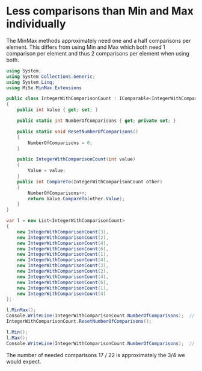 # Less comparisons than Min and Max individually

The MinMax methods approximately need one and a half comparisons per element. This differs from
using Min and Max which both need 1 comparison per element and thus 2 comparisons per element
when using both.

```csharp
using System;
using System.Collections.Generic;
using System.Linq;
using MiSe.MinMax.Extensions

public class IntegerWithComparisonCount : IComparable<IntegerWithComparisonCount>
{
    public int Value { get; set; }

    public static int NumberOfComparisons { get; private set; }

    public static void ResetNumberOfComparisons()
    {
        NumberOfComparisons = 0;
    }

    public IntegerWithComparisonCount(int value)
    {
        Value = value;
    }
    public int CompareTo(IntegerWithComparisonCount other)
    {
        NumberOfComparisons++;
        return Value.CompareTo(other.Value);
    }
}

var l = new List<IntegerWithComparisonCount>
{
    new IntegerWithComparisonCount(3),
    new IntegerWithComparisonCount(2),
    new IntegerWithComparisonCount(4),
    new IntegerWithComparisonCount(6),
    new IntegerWithComparisonCount(1),
    new IntegerWithComparisonCount(4),
    new IntegerWithComparisonCount(3),
    new IntegerWithComparisonCount(2),
    new IntegerWithComparisonCount(4),
    new IntegerWithComparisonCount(6),
    new IntegerWithComparisonCount(1),
    new IntegerWithComparisonCount(4)
};

l.MinMax();
Console.WriteLine(IntegerWithComparisonCount.NumberOfComparisons);  // 17
IntegerWithComparisonCount.ResetNumberOfComparisons();

l.Min();
l.Max();
Console.WriteLine(IntegerWithComparisonCount.NumberOfComparisons);  // 22
```

The number of needed comparisons 17 / 22 is approximately the 3/4 we would expect.